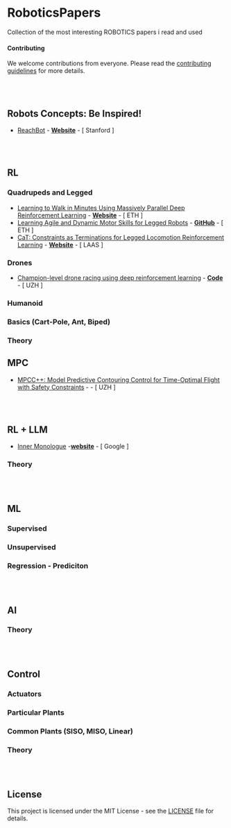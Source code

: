 # RoboticsPapers
Collection of the most interesting ROBOTICS papers i read and used 

#### Contributing
We welcome contributions from everyone. Please read the [contributing guidelines](contributing.md) for more details.

 <!--       Instructions for Contribuitors
   here we will just list and link interesting (Mid-High level) of easy understanding papers, 
   
   the linked paper MUST HAVE: CODE or VIDEOS or WEBSITE or GitHub Repo ... 
   
   for each one it will be good to have a short/quick description 
   ( https://chatgpt.com/ -- 4o is the way to go;  prompt: "plese resume it with details in 200 words: PAPER.Link" )

   to start we can just write everything here, lateron include multiple .md , one for each topic, is Recommended !!

   Thanks.
   Pit
 !-->
<br></br>
## Robots Concepts: Be Inspired!
- [ReachBot](https://ieeexplore.ieee.org/stamp/stamp.jsp?arnumber=10115893) - [**Website**](https://stanfordasl.github.io/projects/UnconvSpaceRobotics/) - [ Stanford ]

<br></br>
## RL
### Quadrupeds and Legged
- [Learning to Walk in Minutes Using Massively Parallel Deep Reinforcement Learning](https://arxiv.org/pdf/2109.11978) - [**Website**](https://leggedrobotics.github.io/legged_gym/) - [ ETH ]
- [Learning Agile and Dynamic Motor Skills for Legged Robots](https://arxiv.org/pdf/1901.08652) - [**GitHub**](https://github.com/junja94/anymal_science_robotics_supplementary) - [ ETH ] 
- [CaT: Constraints as Terminations for Legged Locomotion Reinforcement Learning](https://arxiv.org/pdf/2403.18765) - [**Website**](https://constraints-as-terminations.github.io./) - [ LAAS ]

### Drones
- [Champion-level drone racing using deep reinforcement learning](https://www.nature.com/articles/s41586-023-06419-4) - [**Code**](https://zenodo.org/records/7955278) - [ UZH ]

### Humanoid

### Basics (Cart-Pole, Ant, Biped)

### Theory

## MPC
- [MPCC++: Model Predictive Contouring Control for Time-Optimal Flight with Safety Constraints](https://rpg.ifi.uzh.ch/docs/RSS24_KrinnerRomero.pdf) - - [ UZH ] 

<br></br>
## RL + LLM
- [Inner Monologue](https://arxiv.org/pdf/2207.05608) -[**website**](https://innermonologue.github.io/) - [ Google ]

### Theory

<br></br>
## ML
### Supervised

### Unsupervised

### Regression - Prediciton

<br></br>
## AI

### Theory

<br></br>
## Control
### Actuators

### Particular Plants

### Common Plants (SISO, MISO, Linear)

### Theory

<br></br>
## License

This project is licensed under the MIT License - see the [LICENSE](LICENSE) file for details.
